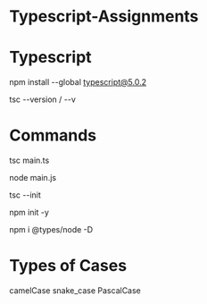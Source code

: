 # Typescript-Assignments

# Typescript
<!-- Install Typescript -->
npm install --global typescript@5.0.2 
<!-- Check ts version -->
tsc --version / --v

# Commands
<!-- Compile ts to js -->
tsc main.ts
<!-- Run Js file -->
node main.js
<!-- Create tsconfig.json file -->
tsc --init
<!-- Create package.json file -->
npm init -y
<!-- Create 2 Files => node-modules & package-lock.json -->
npm i @types/node -D


# Types of Cases

camelCase
snake_case
PascalCase
